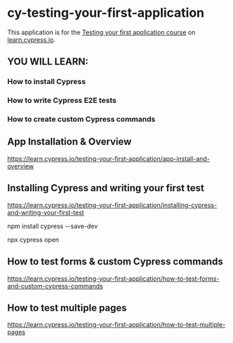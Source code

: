 # cy-testing-your-first-application

This application is for the [Testing your first application course](https://learn.cypress.io/testing-your-first-application) on [learn.cypress.io](https://learn.cypress.io/).

## YOU WILL LEARN:
### How to install Cypress
### How to write Cypress E2E tests
### How to create custom Cypress commands


## App Installation & Overview
https://learn.cypress.io/testing-your-first-application/app-install-and-overview

## Installing Cypress and writing your first test
https://learn.cypress.io/testing-your-first-application/installing-cypress-and-writing-your-first-test

npm install cypress --save-dev

npx cypress open

## How to test forms & custom Cypress commands
https://learn.cypress.io/testing-your-first-application/how-to-test-forms-and-custom-cypress-commands

## How to test multiple pages
https://learn.cypress.io/testing-your-first-application/how-to-test-multiple-pages